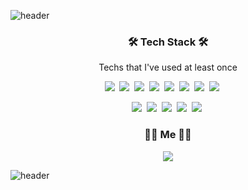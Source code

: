 ![header](https://capsule-render.vercel.app/api?type=wave&color=timeGradient&height=300&section=header&text=IMFINE&fontSize=90&animation=twinkling&fontColor=FFFFFF)

<h3 align="center">🛠 Tech Stack 🛠</h3>

<p align="center"> Techs that I've used at least once </p>

<p align="center">
  <img src="https://img.shields.io/badge/Java-007396?style=flat-square&logo=Java&logoColor=white">&nbsp
  <img src="https://img.shields.io/badge/GitHub-181717?style=flat-square&logo=GitHub&logoColor=white">&nbsp
  <img src="https://img.shields.io/badge/Oracle-F80000?style=flat-square&logo=Oracle&logoColor=white">&nbsp
  <img src="https://img.shields.io/badge/HTML5-E34F26?style=flat-square&logo=HTML5&logoColor=white">&nbsp
  <img src="https://img.shields.io/badge/CSS3-157286?style=flat-square&logo=CSS3&logoColor=white">&nbsp
  <img src="https://img.shields.io/badge/JavaScript-F7DF1E?style=flat-square&logo=Javascript&logoColor=white">&nbsp 
  <img src="https://img.shields.io/badge/GitLab-FCA121?style=flat-square&logo=GitLab&logoColor=white">&nbsp
  <img src="https://img.shields.io/badge/Spring-6db33f?style=flat-square&logo=Spring&logoColor=white">&nbsp    
  &nbsp&nbsp&nbsp
</p>
<p align=center>
  <img src="https://img.shields.io/badge/Node.js-339933?style=flat-square&logo=Node.js&logoColor=white">&nbsp    
  <img src="https://img.shields.io/badge/Amazon%20Aws-232F3E?style=flat-square&logo=Amazon%20Aws&logoColor=white">&nbsp    
  <img src="https://img.shields.io/badge/MSSQL-cc2927?style=flat-square&logo=Microsoft%20SQL%20Server&logoColor=white">&nbsp    
  <img src="https://img.shields.io/badge/React-61dafb?style=flat-square&logo=React&logoColor=white">&nbsp    
  <img src="https://img.shields.io/badge/C%23-6db33f?style=flat-square&logo=C%20Sharp&logoColor=white">&nbsp    
</p>

<h3 align="center"> 🏃‍♀️ Me 👩‍💻 </h3>

<p align="center">
  <img src="https://img.shields.io/badge/Tech Blog-6db33f?style=flat-square&logo=C%20Sharp&logoColor=white">
</p>

![header](https://capsule-render.vercel.app/api?type=wave&color=timeGradient&height=300&section=footer&fontSize=90&animation=twinkling&fontColor=FFFFFF)
